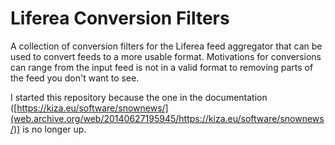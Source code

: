 # Liferea Conversion Filters

A collection of conversion filters for the Liferea feed aggregator that can be
used to convert feeds to a more usable format.
Motivations for conversions can range from the input feed is not in a valid
format to removing parts of the feed you don't want to see.

I started this repository because the one in the documentation
([https://kiza.eu/software/snownews/](web.archive.org/web/20140627195945/https://kiza.eu/software/snownews/))
is no longer up.
